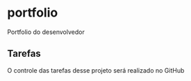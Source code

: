 # portfolio
Portfolio do desenvolvedor

## Tarefas

 O controle das tarefas desse projeto será realizado no GitHub
